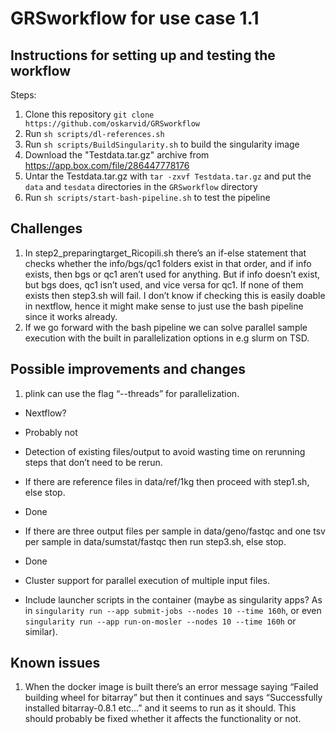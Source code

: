 # GRSworkflow for use case 1.1

## Instructions for setting up and testing the workflow  
Steps:  
1. Clone this repository `git clone https://github.com/oskarvid/GRSworkflow`  
2. Run `sh scripts/dl-references.sh`  
3. Run `sh scripts/BuildSingularity.sh` to build the singularity image  
4. Download the "Testdata.tar.gz" archive from https://app.box.com/file/286447778176  
5. Untar the Testdata.tar.gz with `tar -zxvf Testdata.tar.gz` and put the `data` and `tesdata` directories in the `GRSworkflow` directory  
6. Run `sh scripts/start-bash-pipeline.sh` to test the pipeline  

## Challenges
1. In step2_preparingtarget_Ricopili.sh there’s an if-else statement that checks whether the info/bgs/qc1 folders exist in that order, and if info exists, then bgs or qc1 aren’t used for anything. But if info doesn’t exist, but bgs does, qc1 isn’t used, and vice versa for qc1. If none of them exists then step3.sh will fail. I don’t know if checking this is easily doable in nextflow, hence it might make sense to just use the bash pipeline since it works already.  
2. If we go forward with the bash pipeline we can solve parallel sample execution with the built in parallelization options in e.g slurm on TSD.  

## Possible improvements and changes
1. plink can use the flag “--threads” for parallelization.  
* Nextflow?  
 * Probably not

* Detection of existing files/output to avoid wasting time on rerunning steps that don’t need to be rerun.  
* If there are reference files in data/ref/1kg then proceed with step1.sh, else stop.  
 * Done  

* If there are three output files per sample in data/geno/fastqc and one tsv per sample in data/sumstat/fastqc then run step3.sh, else stop.  
 * Done

* Cluster support for parallel execution of multiple input files.  

* Include launcher scripts in the container (maybe as singularity apps? As in `singularity run --app submit-jobs --nodes 10 --time 160h`, or even `singularity run --app run-on-mosler --nodes 10 --time 160h` or similar).  

## Known issues
1. When the docker image is built there’s an error message saying “Failed building wheel for bitarray” but then it continues and says “Successfully installed bitarray-0.8.1 etc...” and it seems to run as it should. This should probably be fixed whether it affects the functionality or not.
